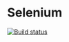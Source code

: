 # Selenium
[![Build status](https://ci.appveyor.com/api/projects/status/m08x59kux477kwf6?svg=true)](https://ci.appveyor.com/project/yukurbatova/selenium)
